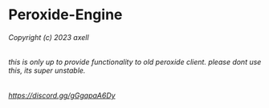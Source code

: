 # Peroxide-Engine
###### Copyright (c) 2023 axell
###### this is only up to provide functionality to old peroxide client. please dont use this, its super unstable.
###### https://discord.gg/gGgapaA6Dy
